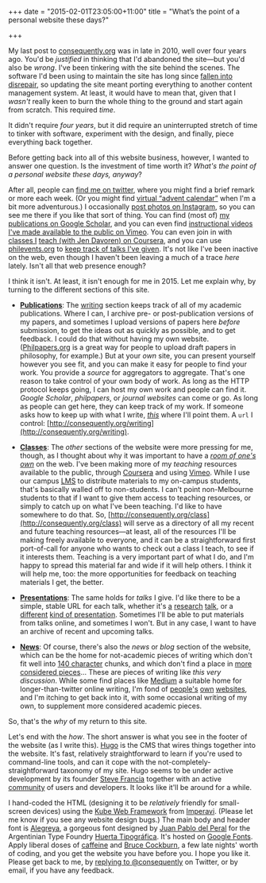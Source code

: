 +++
date = "2015-02-01T23:05:00+11:00"
title = "What’s the point of a personal website these days?"

+++

My last post to [consequently.org](http://consequently.org) was in late in 2010, well over four years ago. You'd be _justified_ in thinking that I'd abandoned the site&mdash;but you'd also be _wrong_. I've been tinkering with the site behind the scenes. The software I'd been using to maintain the site has long since [fallen into disrepair](https://github.com/TwP/webby), so updating the site meant porting everything to another content management system. At least, it would have to mean that, given that I *wasn't* really keen to burn the whole thing to the ground and start again from scratch. This required *time*. 

It didn't require _four years_, but it did require an uninterrupted stretch of time to tinker with software, experiment with the design, and finally, piece everything back together. 

Before getting back into all of this website business, however, I wanted to answer one question. Is the investment of time worth it? *What's the point of a personal website these days, anyway*? 

<!--more-->

After all, people can [find me on twitter](http://twitter.com/consequently), where you might find a brief remark or more each week. (Or you might find [virtual “advent calendar”](https://twitter.com/search?f=realtime&q=%23advent%20OR%20%23adventure%20OR%20%23christmas%20from%3Aconsequently%20since%3A2014-11-30%20until%3A2014-12-27&src=typd) when I'm a bit more adventurous.) I occasionally [post photos on Instagram](http://instagram.com/consequently), so you can see me there if you like that sort of thing. You can find (most of) [my publications on Google Scholar](https://scholar.google.com/citations?user=LfBBS7AAAAAJ), and you can even find [instructional videos I've made available to the public on Vimeo](http://vimeo.com/consequently/). You can even join in with [classes I](http://coursera.org/course/logic1) [teach (with Jen Davoren) on Coursera](http://coursera.org/course/logic2), and you can use [philevents.org](http://philevents.org) to [keep track of talks I've given](http://philevents.org/search/index/searchForm?span=PAST&customTag=&speakers%5B0%5D.id=1176&autonamespeaker=Greg+Restall&series=&search=true&hits=&widget=&Search=Search). It's not like I've  been inactive on the web, even though I haven't been leaving a much of a trace *here* lately. Isn't all that web presence enough? 

I think it isn't. At least, it isn't enough for me in 2015. Let me explain why, by turning to the different sections of this site.

* **[Publications](http://consequently.org/writing)**: The [writing](http://consequently.org/writing) section keeps track of all of my academic publications. Where I can, I archive pre- or post-publication versions of my papers, and sometimes I upload versions of papers here *before* submission, to get the ideas out as quickly as possible, and to get feedback. I could do that without having my own website. ([Philpapers.org](http://philpapers.org) is a great way for people to upload draft papers in philosophy, for example.) But at your *own* site, you can present yourself however you see fit, and you can make it easy for people to find your work. You provide a *source* for  aggregators to aggregate. That's one reason to take control of your own body of work. As long as the HTTP protocol keeps going, I can host my own work and people can find it. *Google Scholar*, *philpapers*, or *journal websites* can come or go. As long as people can get here, they can keep track of my work. If someone asks how to keep up with what I write, *[this](http://consequently.org/writing)* where I'll point them. A `url` I control: [http://consequently.org/writing](http://consequently.org/writing).

* **[Classes](http://consequently.org/class)**: The *other* sections of the website were more pressing for me, though, as I thought about why it was important to have a [*room of one's own*](https://ebooks.adelaide.edu.au/w/woolf/virginia/w91r/) on the web. I've been making more of my *teaching* resources available to the public, through [Coursera](https://www.coursera.org/instructor/gregrestall) and using [Vimeo](http://vimeo.com/consequently/). While I use our campus [LMS](https://lms.unimelb.edu.au) to distribute materials to my on-campus students, that's basically walled off to non-students. I can't point non-Melbourne students to that if I want to give them access to teaching resources, or simply to catch up on what I've been teaching. I'd like to have somewhere to do that. So, [http://consequently.org/class](http://consequently.org/class) will serve as a directory of all my recent and future teaching resources—at least, all of the resources I'll be making freely available to everyone, and it can be a straightforward first port-of-call for anyone who wants to check out a class I teach, to see if it interests them. Teaching is a very important part of what I do, and I'm happy to spread this material far and wide if it will help others. I think it will help me, too: the more opportunities for feedback on teaching materials I get, the better.

* **[Presentations](http://consequently.org/presentation)**: The same holds for *talks* I give. I'd like there to be a simple, stable URL for each talk, whether it's [a](http://consequently.org/presentation/2014/towards-fixed-point-models-logicmelb/) [research](http://consequently.org/presentation/2014/trmra-asubl5/) [talk](http://consequently.org/presentation/2015/cemd-anu/), or a [different](http://consequently.org/presentation/2014/christian-academic-monash/) [kind of presentation](http://consequently.org/presentation/2014/tractatus-masterclass/). Sometimes I'll be able to put materials from talks online, and sometimes I won't. But in any case, I want to have an archive of recent and upcoming talks. 

* **[News](http://consequently.org/news)**: Of course, there's also the *news* or *blog* section of the website, which can be the home for not-academic pieces of writing which don't fit well into [140 character](http://twitter.com/consequently) chunks, and which don't find a place in [more considered pieces](http://consequently.org/writing)&hellip; These are pieces of writing like *this very discussion*. While some find places like [Medium](https://medium.com) a suitable home for longer-than-twitter online writing, I'm fond of [people's](https://sites.google.com/site/catarinadutilhnovaes/) [own](http://www.umsu.de/wo/) [websites](http://kjhealy.org), and I'm itching to get back into it, with some occasional writing of my own, to supplement more considered academic pieces. 

So, that's the *why* of my return to this site. 

Let's end with the *how*. The short answer is what you see in the footer of the website (as I write this). [Hugo](http://gohugo.io) is the CMS that wires things together into the website. It's fast, relatively straightforward to learn if you're used to command-line tools, and can it cope with the not-completely-straightforward taxonomy of my site. Hugo seems to be under active development by its founder [Steve Francia](https://twitter.com/spf13/) together with an active [community](http://discuss.gohugo.io) of users and developers. It looks like it'll be around for a while.

I hand-coded the HTML (designing it to be *relatively* friendly for small-screen devices) using the [Kube Web Framework](http://imperavi.com/kube/) from [Imperavi](http://imperavi.com). (Please let me know if you see any website design bugs.) The main body and header font is [Alegreya](http://www.google.com/fonts/specimen/Alegreya), a gorgeous font designed by [Juan Pablo del Peral](https://twitter.com/juandelperal) for the Argentinian Type Foundry [Huerta Tipogr&aacute;fica](http://www.huertatipografica.com). It's hosted on [Google Fonts](http://www.google.com/fonts/specimen/Alegreya). Apply liberal doses of [caffeine](http://marketlane.com.au) and [Bruce Cockburn](http://cockburnproject.net), a few late nights' worth of coding, and you get the website you have before you. I hope you like it. Please get back to me, by [replying to @consequently](http://twitter.com/consequently) on Twitter, or by email, if you have any feedback.

